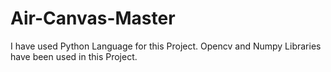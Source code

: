 # Air-Canvas-Master
I have used Python Language for this Project. Opencv and Numpy Libraries have been used in this Project.
